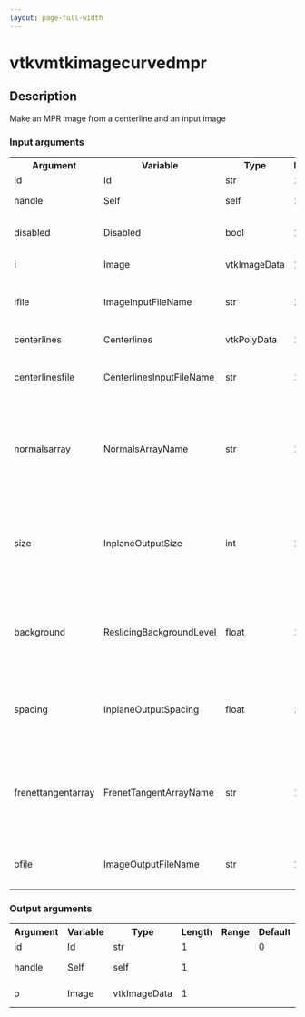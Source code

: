 ```yaml
---
layout: page-full-width
---
```

<h1>vtkvmtkimagecurvedmpr</h1>
<h2>Description</h2>
Make an MPR image from a centerline and an input image
<h3>Input arguments</h3>
<table class="vmtkscripts">
<tr>
<th>Argument</th><th>Variable</th><th>Type</th><th>Length</th><th>Range</th><th>Default</th><th>Description</th>
</tr>
<tr><td>id</td><td>Id</td><td>str</td><td>1</td><td></td><td>0</td><td>script id</td>
</tr>
<tr><td>handle</td><td>Self</td><td>self</td><td>1</td><td></td><td></td><td>handle to self</td>
</tr>
<tr><td>disabled</td><td>Disabled</td><td>bool</td><td>1</td><td></td><td>0</td><td>disable execution and piping</td>
</tr>
<tr><td>i</td><td>Image</td><td>vtkImageData</td><td>1</td><td></td><td></td><td>the input image</td>
</tr>
<tr><td>ifile</td><td>ImageInputFileName</td><td>str</td><td>1</td><td></td><td></td><td>filename for the default Image reader</td>
</tr>
<tr><td>centerlines</td><td>Centerlines</td><td>vtkPolyData</td><td>1</td><td></td><td></td><td>the input centerlines</td>
</tr>
<tr><td>centerlinesfile</td><td>CenterlinesInputFileName</td><td>str</td><td>1</td><td></td><td></td><td>filename for the default Centerlines reader</td>
</tr>
<tr><td>normalsarray</td><td>NormalsArrayName</td><td>str</td><td>1</td><td></td><td>ParallelTransportNormals</td><td>name of the array where parallel transport normals to the centerlines are stored</td>
</tr>
<tr><td>size</td><td>InplaneOutputSize</td><td>int</td><td>1</td><td>(1,)</td><td>100</td><td>size of the square in pixels that each resulting MPR image should have</td>
</tr>
<tr><td>background</td><td>ReslicingBackgroundLevel</td><td>float</td><td>1</td><td></td><td>0.0</td><td>value of the pixels in the mpr image that are outside of the inputimage</td>
</tr>
<tr><td>spacing</td><td>InplaneOutputSpacing</td><td>float</td><td>1</td><td>(0.001,)</td><td>1.0</td><td>spacing between the pixels in the output MPR images</td>
</tr>
<tr><td>frenettangentarray</td><td>FrenetTangentArrayName</td><td>str</td><td>1</td><td></td><td>FrenetTangent</td><td>name of the array where tangent vectors of the Frenet reference system are stored</td>
</tr>
<tr><td>ofile</td><td>ImageOutputFileName</td><td>str</td><td>1</td><td></td><td></td><td>filename for the default Image writer</td>
</tr>
</table>
<h3>Output arguments</h3>
<table class="vmtkscripts">
<tr>
<th>Argument</th><th>Variable</th><th>Type</th><th>Length</th><th>Range</th><th>Default</th><th>Description</th>
</tr>
<tr><td>id</td><td>Id</td><td>str</td><td>1</td><td></td><td>0</td><td>script id</td>
</tr>
<tr><td>handle</td><td>Self</td><td>self</td><td>1</td><td></td><td></td><td>handle to self</td>
</tr>
<tr><td>o</td><td>Image</td><td>vtkImageData</td><td>1</td><td></td><td></td><td>the output image</td>
</tr>
</table>

